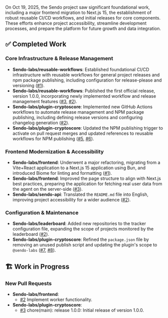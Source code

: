 On Oct 19, 2025, the Sendo project saw significant foundational work, including a major frontend migration to Next.js 15, the establishment of robust reusable CI/CD workflows, and initial releases for core components. These efforts enhance project accessibility, streamline development processes, and prepare the platform for future growth and data integration.

## ✅ Completed Work
### Core Infrastructure & Release Management
*   **Sendo-labs/reusable-workflows**: Established foundational CI/CD infrastructure with reusable workflows for general project releases and npm package publishing, including configuration for release-please and versioning ([#1](https://github.com/Sendo-labs/reusable-workflows/pull/1)).
*   **Sendo-labs/reusable-workflows**: Published the first official release, version 1.0.0, incorporating newly implemented workflow and release management features ([#3](https://github.com/Sendo-labs/reusable-workflows/pull/3), [#2](https://github.com/Sendo-labs/reusable-workflows/pull/2)).
*   **Sendo-labs/plugin-cryptoscore**: Implemented new GitHub Actions workflows to automate release management and NPM package publishing, including defining release versions and configuring changelog generation ([#2](https://github.com/Sendo-labs/plugin-cryptoscore/pull/2)).
*   **Sendo-labs/plugin-cryptoscore**: Updated the NPM publishing trigger to activate on pull request merges and updated references to reusable workflows for NPM publishing ([#5](https://github.com/Sendo-labs/plugin-cryptoscore/pull/5), [#6](https://github.com/Sendo-labs/plugin-cryptoscore/pull/6)).

### Frontend Modernization & Accessibility
*   **Sendo-labs/frontend**: Underwent a major refactoring, migrating from a Vite+React application to a Next.js 15 application using Bun, and introduced Biome for linting and formatting ([#1](https://github.com/Sendo-labs/frontend/pull/1)).
*   **Sendo-labs/frontend**: Improved the page structure to align with Next.js best practices, preparing the application for fetching real user data from the agent on the server-side ([#3](https://github.com/Sendo-labs/frontend/pull/3)).
*   **Sendo-labs/sendo-api**: Translated the `README.md` file into English, improving project accessibility for a wider audience ([#2](https://github.com/Sendo-labs/sendo-api/pull/2)).

### Configuration & Maintenance
*   **Sendo-labs/leaderboard**: Added new repositories to the tracker configuration file, expanding the scope of projects monitored by the leaderboard ([#2](https://github.com/Sendo-labs/leaderboard/pull/2)).
*   **Sendo-labs/plugin-cryptoscore**: Refined the `package.json` file by removing an unused publish script and updating the plugin's scope to `@sendo-labs` ([#7](https://github.com/Sendo-labs/plugin-cryptoscore/pull/7), [#8](https://github.com/Sendo-labs/plugin-cryptoscore/pull/8)).

## 🏗️ Work in Progress
### New Pull Requests
*   **Sendo-labs/frontend**:
    *   [#2](https://github.com/Sendo-labs/frontend/pull/2) Implement worker functionality.
*   **Sendo-labs/plugin-cryptoscore**:
    *   [#3](https://github.com/Sendo-labs/plugin-cryptoscore/pull/3) chore(main): release 1.0.0: Initial release of version 1.0.0.